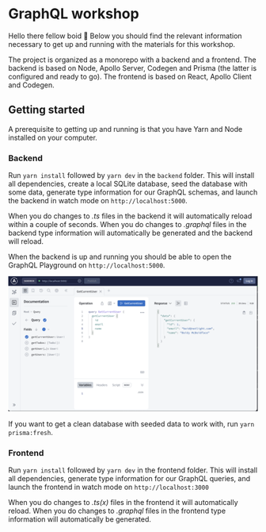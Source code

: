 # GraphQL workshop
Hello there fellow boid 👋
Below you should find the relevant information necessary to get up and running with the materials for this workshop.

The project is organized as a monorepo with a backend and a frontend. The backend is based on Node, Apollo Server, Codegen and Prisma (the latter is configured and ready to go). The frontend is based on React, Apollo Client and Codegen.

## Getting started

A prerequisite to getting up and running is that you have Yarn and Node installed on your computer. 

### Backend
Run `yarn install` followed by `yarn dev` in the `backend` folder. This will install all dependencies, create a local SQLite database, seed the database with some data, generate type information for our GraphQL schemas, and launch the backend in watch mode on `http://localhost:5000`.

When you do changes to _.ts_ files in the backend it will automatically reload within a couple of seconds. When you do changes to _.graphql_ files in the backend type information will automatically be generated and the backend will reload.

When the backend is up and running you should be able to open the GraphQL Playground on `http://localhost:5000`.

![GraphQL Playground](graphql-playground.png)

If you want to get a clean database with seeded data to work with, run `yarn prisma:fresh`.


### Frontend
Run `yarn install` followed by `yarn dev` in the frontend folder. This will install all dependencies, generate type information for our GraphQL queries, and launch the frontend in watch mode on `http://localhost:3000`

When you do changes to _.ts(x)_ files in the frontend it will automatically reload. When you do changes to _.graphql_ files in the frontend type information will automatically be generated.


